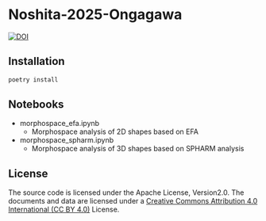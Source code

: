 # Noshita-2025-Ongagawa

[![DOI](https://zenodo.org/badge/DOI/10.5281/zenodo.14608052.svg)](https://doi.org/10.5281/zenodo.14608052)

## Installation

```sh
poetry install
```

## Notebooks
* morphospace_efa.ipynb
  * Morphospace analysis of 2D shapes based on EFA
* morphospace_spharm.ipynb
  * Morphospace analysis of 3D shapes based on SPHARM analysis

## License
The source code is licensed under the Apache License, Version2.0. The documents and data are licensed under a [Creative Commons Attribution 4.0 International (CC BY 4.0)](https://creativecommons.org/licenses/by/4.0/legalcode) License.